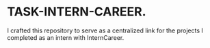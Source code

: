 # TASK-INTERN-CAREER.
I crafted this repository to serve as a centralized link for the projects I completed as an intern with InternCareer.
